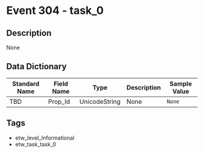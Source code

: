 # Event 304 - task_0

## Description
None

## Data Dictionary
|Standard Name|Field Name|Type|Description|Sample Value|
|---|---|---|---|---|
|TBD|Prop_Id|UnicodeString|None|`None`|

## Tags
* etw_level_Informational
* etw_task_task_0